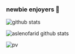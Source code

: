 ### newbie enjoyers 🤙

![github stats](https://github-stats-alpha.vercel.app/api/?username=aslenofarid&cc=000000&ic=000000&bc=000000tc=FFFFFF)

![aslenofarid github stats](https://github-readme-stats.vercel.app/api?username=aslenofarid&show_icons=true&theme=dracula&hide=stars,issues)


![pv](https://pageview.vercel.app/?github_user=aslenofarid)
